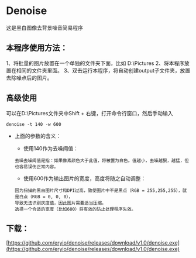 
# Denoise

这是黑白图像去背景噪音简易程序


## 本程序使用方法：

1、将批量的图片放置在一个单独的文件夹下面，比如 D:\Pictures
2、将本程序放置在相同的文件夹里面。
3、双击运行本程序，将自动创建output子文件夹，放置去除噪点后的图片。

## 高级使用

可以在D:\Pictures文件夹中Shift + 右键，打开命令行窗口，然后手动输入

```
denoise -t 140 -w 600
```

- 上面的参数的含义： 

	- 使用140作为去噪阈值：

	```
	去噪去噪阈值是指：如果像素颜色大于此值，将被置为白色。值越小，去噪越狠，越猛，但也容易误伤正常内容。
	```

	- 使用600作为输出图片的宽度，高度将随之自动调整：
	
	```
	因为扫描的黑白图片尺寸和DPI过高，致使图片中不是黑点（RGB = 255,255,255），就是白点（RGB = 0, 0, 0），
	导致无法识别灰度值，因此图片需要适当压缩。
	选择一个合适的宽度（比如600）将有效的防止处理程序失效。 
	```

## 下载：

[https://github.com/eryio/denoise/releases/download/v1.0/denoise.exe](https://github.com/eryio/denoise/releases/download/v1.0/denoise.exe)
